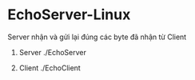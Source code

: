 # EchoServer-Linux

Server nhận và gửi lại đúng các byte đã nhận từ Client 

1. Server
./EchoServer <IP> <Port>
  
2. Client
./EchoClient <IP> <Port>
